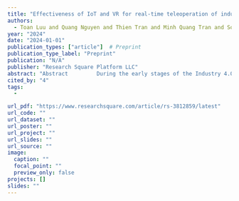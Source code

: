```yaml
---
title: "Effectiveness of IoT and VR for real-time teleoperation of industrial robots"
authors:
  - Toan Luu and Quang Nguyen and Thien Tran and Minh Quang Tran and Songlin Ding and Jonathan Kua and Thuong Hoang
year: "2024"
date: "2024-01-01"
publication_types: ["article"]  # Preprint
publication_type_label: "Preprint"
publication: "N/A"
publisher: "Research Square Platform LLC"
abstract: "Abstract         During the early stages of the Industry 4.0 era, teleoperation with human involvement in manufacturing processes and robot operation remained important. The existing teleoperation technologies have limitations in providing operator with spatial awareness and initiative control mechanism, making their applications difficult in tasks with high complexity and precision. This study implements the advancements from the Internet of Things (IoT) and Virtual Reality (VR) technology to improve the real-time teleoperation for industrial robots. The proposed design utilizes the benefits of the Message Queuing Telemetry Transport (MQTT) protocol in conjunction with a cloud broker, which has not been addressed significantly in previous studies for teleoperation. This setup enables the system to efficiently handle substantial amounts of data in short periods of time, allowing for an uninterrupted user experience while maintaining a consistent connection regardless of distance. Real-time robot control is accomplished by tracking the user's hand movements with a VR controller while providing the user with visual feedback from the VR environment. The incorporation of VR technology intends to improve the intuitiveness of controlling robot operations, provide more responsive feedback, and improve the quality of work performed by operators. Practical experiments are conducted with an industrial robot to observe the performance against the system under different internet conditions and different QoS setups. The evaluation criteria primarily concern latency and accuracy. The experiment aims to evaluate the effectiveness and scalability of the suggested system and to offer significant insight into its advantages and limitations relative to existing control system through systematic investigation."
cited_by: "4"
tags:
  - 

url_pdf: "https://www.researchsquare.com/article/rs-3812859/latest"
url_code: ""
url_dataset: ""
url_poster: ""
url_project: ""
url_slides: ""
url_source: ""
image:
  caption: ""
  focal_point: ""
  preview_only: false
projects: []
slides: ""
---
```

